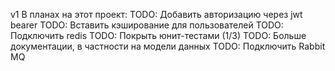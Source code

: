 v1 В планах на этот проект:
TODO: Добавить авторизацию через jwt bearer
TODO: Вставить кэширование для пользователей
  TODO: Подключить redis
TODO: Покрыть юнит-тестами (1/3)
TODO: Больше документации, в частности на модели данных
TODO: Подключить Rabbit MQ
